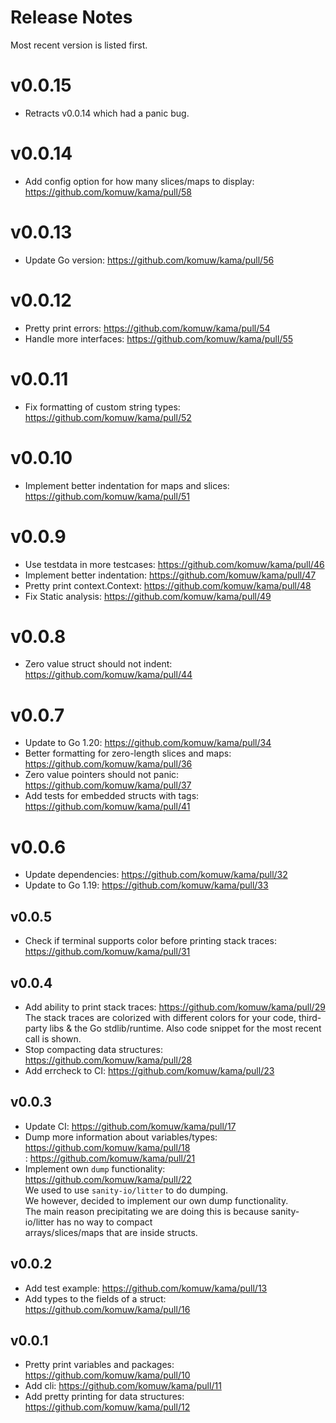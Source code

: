 # Release Notes

Most recent version is listed first.  


# v0.0.15
- Retracts v0.0.14 which had a panic bug.

# v0.0.14
- Add config option for how many slices/maps to display: https://github.com/komuw/kama/pull/58

# v0.0.13
- Update Go version: https://github.com/komuw/kama/pull/56

# v0.0.12
- Pretty print errors: https://github.com/komuw/kama/pull/54
- Handle more interfaces: https://github.com/komuw/kama/pull/55

# v0.0.11
- Fix formatting of custom string types: https://github.com/komuw/kama/pull/52

# v0.0.10
- Implement better indentation for maps and slices: https://github.com/komuw/kama/pull/51

# v0.0.9
- Use testdata in more testcases: https://github.com/komuw/kama/pull/46
- Implement better indentation: https://github.com/komuw/kama/pull/47
- Pretty print context.Context: https://github.com/komuw/kama/pull/48
- Fix Static analysis: https://github.com/komuw/kama/pull/49

# v0.0.8
- Zero value struct should not indent: https://github.com/komuw/kama/pull/44

# v0.0.7
- Update to Go 1.20: https://github.com/komuw/kama/pull/34
- Better formatting for zero-length slices and maps: https://github.com/komuw/kama/pull/36
- Zero value pointers should not panic: https://github.com/komuw/kama/pull/37
- Add tests for embedded structs with tags: https://github.com/komuw/kama/pull/41

# v0.0.6
- Update dependencies: https://github.com/komuw/kama/pull/32
- Update to Go 1.19:   https://github.com/komuw/kama/pull/33

## v0.0.5
- Check if terminal supports color before printing stack traces: https://github.com/komuw/kama/pull/31

## v0.0.4
- Add ability to print stack traces: https://github.com/komuw/kama/pull/29
  The stack traces are colorized with different colors for your code, third-party libs & the Go stdlib/runtime.
  Also code snippet for the most recent call is shown.
- Stop compacting data structures: https://github.com/komuw/kama/pull/28
- Add errcheck to CI: https://github.com/komuw/kama/pull/23

## v0.0.3
- Update CI: https://github.com/komuw/kama/pull/17   
- Dump more information about variables/types: https://github.com/komuw/kama/pull/18      
                                             : https://github.com/komuw/kama/pull/21       
- Implement own `dump` functionality: https://github.com/komuw/kama/pull/22     
  We used to use `sanity-io/litter` to do dumping.      
  We however, decided to implement our own dump functionality.       
  The main reason precipitating we are doing this is because sanity-io/litter has no way to compact       
  arrays/slices/maps that are inside structs.        

## v0.0.2
- Add test example: https://github.com/komuw/kama/pull/13
- Add types to the fields of a struct: https://github.com/komuw/kama/pull/16

## v0.0.1
- Pretty print variables and packages: https://github.com/komuw/kama/pull/10
- Add cli: https://github.com/komuw/kama/pull/11
- Add pretty printing for data structures: https://github.com/komuw/kama/pull/12
